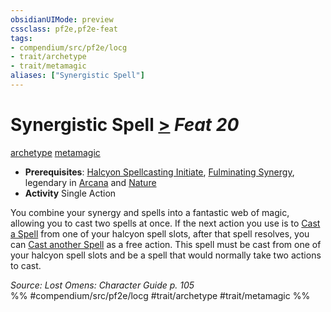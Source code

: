 ```yaml
---
obsidianUIMode: preview
cssclass: pf2e,pf2e-feat
tags:
- compendium/src/pf2e/locg
- trait/archetype
- trait/metamagic
aliases: ["Synergistic Spell"]
---
```

# Synergistic Spell  [>](../../rules/core-rulebook/chapter-9-playing-the-game.md#Actions "Single Action") *Feat 20*  
[archetype](../../rules/traits/archetype.md)  [metamagic](../../rules/traits/metamagic.md)  

- **Prerequisites**: [Halcyon Spellcasting Initiate](halcyon-spellcasting-initiate-locg.md), [Fulminating Synergy](fulminating-synergy-locg.md), legendary in [Arcana](../skills.md#Arcana) and [Nature](../skills.md#Nature)
- **Activity** Single Action

You combine your synergy and spells into a fantastic web of magic, allowing you to cast two spells at once. If the next action you use is to [Cast a Spell](../../rules/actions/cast-a-spell.md) from one of your halcyon spell slots, after that spell resolves, you can [Cast another Spell](../../rules/actions/cast-a-spell.md) as a free action. This spell must be cast from one of your halcyon spell slots and be a spell that would normally take two actions to cast.

*Source: Lost Omens: Character Guide p. 105*  
%% #compendium/src/pf2e/locg #trait/archetype #trait/metamagic %%